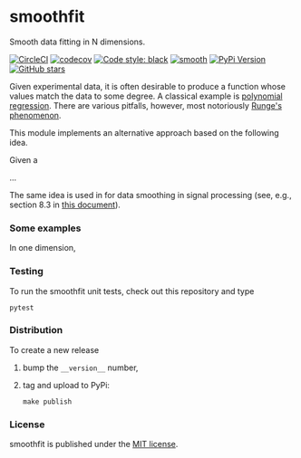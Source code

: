 # smoothfit

Smooth data fitting in N dimensions.

[![CircleCI](https://img.shields.io/circleci/project/github/nschloe/smoothfit/master.svg)](https://circleci.com/gh/nschloe/smoothfit)
[![codecov](https://img.shields.io/codecov/c/github/nschloe/smoothfit.svg)](https://codecov.io/gh/nschloe/smoothfit)
[![Code style: black](https://img.shields.io/badge/code%20style-black-000000.svg)](https://github.com/ambv/black)
[![smooth](https://img.shields.io/badge/smooth-yes-8209ba.svg)](https://github.com/nschloe/smoothfit)
[![PyPi Version](https://img.shields.io/pypi/v/smoothfit.svg)](https://pypi.org/project/smoothfit)
[![GitHub stars](https://img.shields.io/github/stars/nschloe/smoothfit.svg?logo=github&label=Stars&logoColor=white)](https://github.com/nschloe/smoothfit)

Given experimental data, it is often desirable to produce a function whose values match
the data to some degree. A classical example is [polynomial
regression](https://en.wikipedia.org/wiki/Polynomial_regression).  There are various
pitfalls, however, most notoriously [Runge's
phenomenon](https://en.wikipedia.org/wiki/Runge%27s_phenomenon).

This module implements an alternative approach based on the following idea.

Given a

...

The same idea is used in for data smoothing in signal processing
(see, e.g., section 8.3 in [this
document](http://eeweb.poly.edu/iselesni/lecture_notes/least_squares/least_squares_SP.pdf)).

### Some examples

In one dimension, 



### Testing

To run the smoothfit unit tests, check out this repository and type
```
pytest
```

### Distribution

To create a new release

1. bump the `__version__` number,

2. tag and upload to PyPi:
    ```
    make publish
    ```

### License

smoothfit is published under the [MIT license](https://en.wikipedia.org/wiki/MIT_License).
